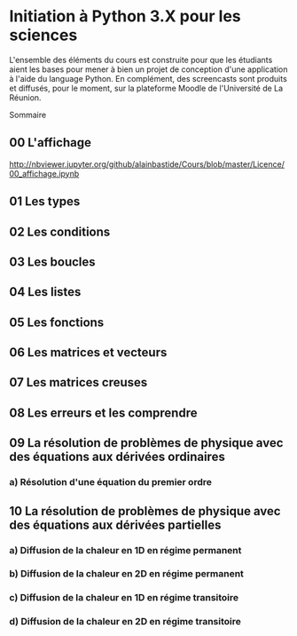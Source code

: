 # Initiation à Python 3.X pour les sciences

L'ensemble des éléments du cours est construite pour que les étudiants aient les bases pour mener à bien un projet de conception d'une application à l'aide du language Python. En complément, des screencasts sont produits et diffusés, pour le moment, sur la plateforme Moodle de l'Université de La Réunion.

Sommaire

## 00 L'affichage
http://nbviewer.jupyter.org/github/alainbastide/Cours/blob/master/Licence/00_affichage.ipynb
## 01 Les types
## 02 Les conditions
## 03 Les boucles
## 04 Les listes
## 05 Les fonctions 
## 06 Les matrices et vecteurs
## 07 Les matrices creuses
## 08 Les erreurs et les comprendre
## 09 La résolution de problèmes de physique avec des équations aux dérivées ordinaires
### a) Résolution d'une équation du premier ordre
## 10 La résolution de problèmes de physique avec des équations aux dérivées partielles
### a) Diffusion de la chaleur en 1D en régime permanent 
### b) Diffusion de la chaleur en 2D en régime permanent 
### c) Diffusion de la chaleur en 1D en régime transitoire
### d) Diffusion de la chaleur en 2D en régime transitoire


